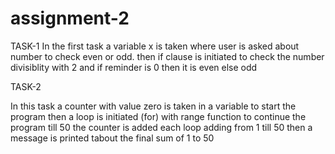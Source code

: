 # assignment-2

TASK-1
In the first task a variable x is taken where user is asked about number to check even or odd.
then if clause is initiated to check the number divisiblity with 2 and if reminder is 0 then it is even else odd 

TASK-2

In this task a counter with value zero is taken in  a variable to start the program
then a loop is initiated (for) with range function to continue the program till 50
the counter is  added each loop adding from 1 till 50
then a message is printed tabout the final sum of 1 to 50
